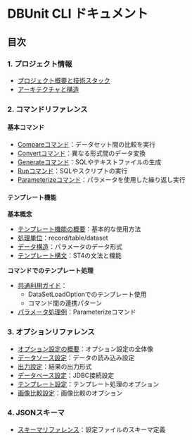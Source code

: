 # DBUnit CLI ドキュメント

## 目次

### 1. プロジェクト情報
- [プロジェクト概要と技術スタック](02-overview.md)
- [アーキテクチャと構造](03-architecture.md)

### 2. コマンドリファレンス

#### 基本コマンド
- [Compareコマンド](commands/02-compare.md)：データセット間の比較を実行
- [Convertコマンド](commands/03-convert.md)：異なる形式間のデータ変換
- [Generateコマンド](commands/04-generate.md)：SQLやテキストファイルの生成
- [Runコマンド](commands/05-run.md)：SQLやスクリプトの実行
- [Parameterizeコマンド](commands/06-parameterize.md)：パラメータを使用した繰り返し実行

#### テンプレート機能

**基本概念**
- [テンプレート機能の概要](options/template/01-overview.md)：基本的な使用方法
- [処理単位](options/template/02-processing-units.md)：record/table/dataset
- [データ構造](options/template/03-data-structures.md)：パラメータのデータ形式
- [テンプレート構文](options/template/04-syntax.md)：ST4の文法と機能

**コマンドでのテンプレート処理**
- [共通利用ガイド](options/template/05-common-usage.md)：
  - DataSetLoadOptionでのテンプレート使用
  - コマンド間の連携パターン
- [パラメータ処理例](options/template/06-parameter-examples.md)：Parameterizeコマンド

### 3. オプションリファレンス
- [オプション設定の概要](options/01-index.md)：オプション設定の全体像
- [データソース設定](options/02-data-source.md)：データの読み込み設定
- [出力設定](options/03-result.md)：結果の出力形式
- [データベース設定](options/04-jdbc.md)：JDBC接続設定
- [テンプレート設定](options/05-template.md)：テンプレート処理のオプション
- [画像比較設定](options/06-image.md)：画像比較のオプション

### 4. JSONスキーマ
- [スキーマリファレンス](json/01-index.md)：設定ファイルのスキーマ定義
